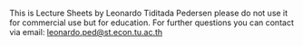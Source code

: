 This is Lecture Sheets by Leonardo Tiditada Pedersen please do not use it for commercial use but for education.
For further questions you can contact via email: leonardo.ped@st.econ.tu.ac.th
